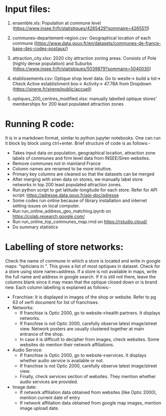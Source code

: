 # Input files:

1. ensemble.xls: Population at commune level (https://www.insee.fr/fr/statistiques/4265429?sommaire=4265511)
                 
2. communes-departement-region.csv: Geographical location of each commune (https://www.data.gouv.fr/en/datasets/communes-de-france-base-des-codes-postaux/)

3. attraction_city.xlsx: 2020 city attraction zoning areas. Consists of Pole (highly dense population) and Suburbs (https://www.insee.fr/fr/statistiques/5039879?sommaire=5040030)

4. etablissements.csv: Optique shop level data. Go to wesite-> build a list-> Check Active establishment box-> Activity-> 47.78A from Dropdown (https://sirene.fr/sirene/public/accueil)

5. optiques_200_centres_modified.xlsx: manually labelled optique stores' memberships for 200 least populated attraction zones

# Running R code:

It is in a markdown format, similar to python jupyter notebooks. One can run it block by block using ctrl+enter. Brief structure of code is as follows:-

* Takes input data on population, geographical location, attraction zone labels of communes and firm level data from INSEE/Siren websites.
* Remove communes not in mainland France
* Column names are renamed to be more intuitive. 
* Primary key columns are cleaned so that the datasets can be merged
* After merging with siren data on stores, we manually label store networks in top 200 least populated attraction zones.
* Run python script to get latitude-longitude for each store. Refer for API script: https://adresse.data.gouv.fr/api-doc/adresse
* Some codes run online because of library installation and internet setting issues on local computer. 
* Run run_online_address_geo_matching.ipynb on https://colab.research.google.com/
* Run run_online_top_communes_map.rmd on https://rstudio.cloud/
* Do summary statistics

# Labelling of store networks:

Check the name of commune in which a store is located and write in google maps: “opticians in <commune name>”. This gives a list of most optiques in dataset. Check for a store using store name+address. If a store is not available in maps, write the full name and address in google search. If it is still not there, leave the columns blank since it may mean that the optique closed down or is brand new. Each column labelling is explained as follows:-

* Franchise: It is displayed in images of the shop or website. Refer to pg 63 of xerfi document for list of franchises.
* Networks: 
    * If franchise is Optic 2000, go to website->health partners. It displays networks.
    * If franchise is not Optic 2000, carefully observe latest image/street view. Network posters are usually clustered together at main entrance of the shop.
    * In case it is difficult to decipher from images, check websites. Some websites do mention their network affiliations. 
* Audio Service:
    * If franchise is Optic 2000, go to website->services. It displays whether audio service is available or not.
    * If franchise is not Optic 2000, carefully observe latest image/street view. 
    * Finally, check services section of websites. They mention whether audio services are provided. 
* Image date:
    * If network affiliation data obtained from websites (like Optic 2000), mention current date of entry
    * If network affiliation data obtained from google map images, mention image upload date.
